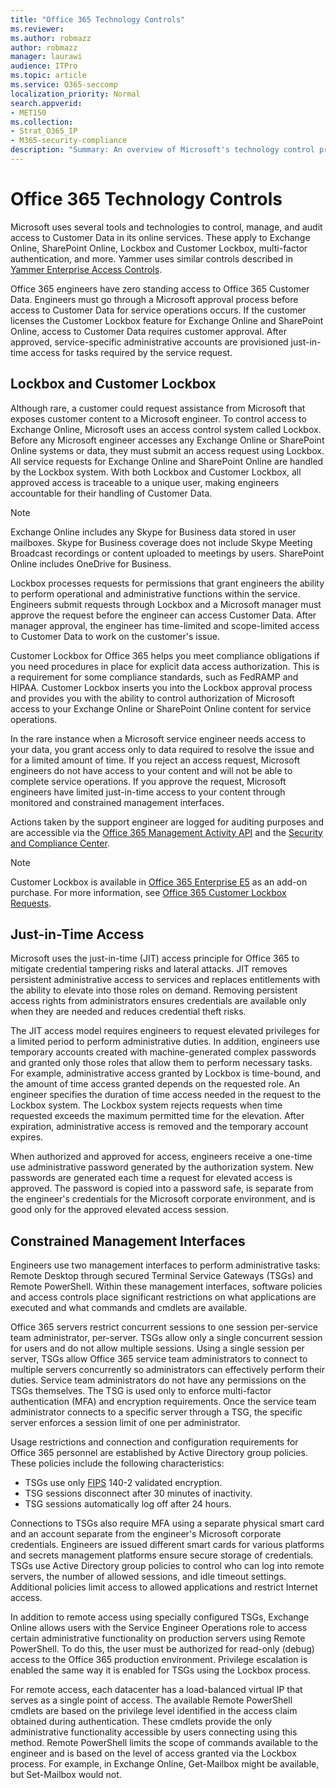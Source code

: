 ```yaml
---
title: "Office 365 Technology Controls"
ms.reviewer: 
ms.author: robmazz
author: robmazz
manager: laurawi
audience: ITPro
ms.topic: article
ms.service: O365-seccomp
localization_priority: Normal
search.appverid:
- MET150
ms.collection:
- Strat_O365_IP
- M365-security-compliance
description: "Summary: An overview of Microsoft's technology control practices for Office 365."
---
```


# Office 365 Technology Controls 

Microsoft uses several tools and technologies to control, manage, and audit access to Customer Data in  its online services. These apply to Exchange Online, SharePoint Online, Lockbox and Customer Lockbox, multi-factor authentication, and more. Yammer uses similar controls described in [Yammer Enterprise Access Controls](office-365-yammer-enterprise-access-controls.md).

Office 365 engineers have zero standing access to Office 365 Customer Data. Engineers must go through a Microsoft approval process before access to Customer Data for service operations occurs. If the customer licenses the Customer Lockbox feature for Exchange Online and SharePoint Online, access to Customer Data requires customer approval. After approved, service-specific administrative accounts are provisioned just-in-time access for tasks required by the service request.

## Lockbox and Customer Lockbox

Although rare, a customer could request assistance from Microsoft that exposes customer content to a Microsoft engineer. To control access to Exchange Online, Microsoft uses an access control system called Lockbox. Before any Microsoft engineer accesses any Exchange Online or SharePoint Online systems or data, they must submit an access request using Lockbox. All service requests for Exchange Online and SharePoint Online are handled by the Lockbox system. With both Lockbox and Customer Lockbox, all approved access is traceable to a unique user, making engineers accountable for their handling of Customer Data.

> [!NOTE]
> Exchange Online includes any Skype for Business data stored in user mailboxes. Skype for Business coverage does not include Skype Meeting Broadcast recordings or content uploaded to meetings by users. SharePoint Online includes OneDrive for Business.

Lockbox processes requests for permissions that grant engineers the ability to perform operational and administrative functions within the service. Engineers submit requests through Lockbox and a Microsoft manager must approve the request before the engineer can access Customer Data. After manager approval, the engineer has time-limited and scope-limited access to Customer Data to work on the customer's issue.

Customer Lockbox for Office 365 helps you meet compliance obligations if you need procedures in place for explicit data access authorization. This is a requirement for some compliance standards, such as FedRAMP and HIPAA. Customer Lockbox inserts you into the Lockbox approval process and provides you with the ability to control authorization of Microsoft access to your Exchange Online or SharePoint Online content for service operations.

In the rare instance when a Microsoft service engineer needs access to your data, you grant access only to data required to resolve the issue and for a limited amount of time. If you reject an access request, Microsoft engineers do not have access to your content and will not be able to complete service operations. If you approve the request, Microsoft engineers have limited just-in-time access to your content through monitored and constrained management interfaces.

Actions taken by the support engineer are logged for auditing purposes and are accessible via the [Office 365 Management Activity API](https://msdn.microsoft.com/library/office/dn707383.aspx) and the [Security and Compliance Center](http://protection.office.com/).

>[!NOTE]
> Customer Lockbox is available in [Office 365 Enterprise E5](https://products.office.com/business/office-365-enterprise-e5-business-software) as an add-on purchase. For more information, see [Office 365 Customer Lockbox Requests](https://support.office.com/article/Office-365-Customer-Lockbox-Requests-36f9cdd1-e64c-421b-a7e4-4a54d16440a2).

## Just-in-Time Access

Microsoft uses the just-in-time (JIT) access principle for Office 365 to mitigate credential tampering risks and lateral attacks. JIT removes persistent administrative access to services and replaces entitlements with the ability to elevate into those roles on demand. Removing persistent access rights from administrators ensures credentials are available only when they are needed and reduces credential theft risks.

The JIT access model requires engineers to request elevated privileges for a limited period to perform administrative duties. In addition, engineers use temporary accounts created with machine-generated complex passwords and granted only those roles that allow them to perform necessary tasks. For example, administrative access granted by Lockbox is time-bound, and the amount of time access granted depends on the requested role. An engineer specifies the duration of time access needed in the request to the Lockbox system. The Lockbox system rejects requests when time requested exceeds the maximum permitted time for the elevation. After expiration, administrative access is removed and the temporary account expires.

When authorized and approved for access, engineers receive a one-time use administrative password generated by the authorization system. New passwords are generated each time a request for elevated access is approved. The password is copied into a password safe, is separate from the engineer's credentials for the Microsoft corporate environment, and is good only for the approved elevated access session.

## Constrained Management Interfaces

Engineers use two management interfaces to perform administrative tasks: Remote Desktop through secured Terminal Service Gateways (TSGs) and Remote PowerShell. Within these management interfaces, software policies and access controls place significant restrictions on what applications are executed and what commands and cmdlets are available.

Office 365 servers restrict concurrent sessions to one session per-service team administrator, per-server. TSGs allow only a single concurrent session for users and do not allow multiple sessions. Using a single session per server, TSGs allow Office 365 service team administrators to connect to multiple servers concurrently so administrators can effectively perform their duties. Service team administrators do not have any permissions on the TSGs themselves. The TSG is used only to enforce multi-factor authentication (MFA) and encryption requirements. Once the service team administrator connects to a specific server through a TSG, the specific server enforces a session limit of one per administrator.

Usage restrictions and connection and configuration requirements for Office 365 personnel are established by Active Directory group policies. These policies include the following characteristics:

- TSGs use only [FIPS](https://www.microsoft.com/en-us/TrustCenter/Compliance/FIPS) 140-2 validated encryption.
- TSG sessions disconnect after 30 minutes of inactivity.
- TSG sessions automatically log off after 24 hours.

Connections to TSGs also require MFA using a separate physical smart card and an account separate from the engineer's Microsoft corporate credentials. Engineers are issued different smart cards for various platforms and secrets management platforms ensure secure storage of credentials. TSGs use Active Directory group policies to control who can log into remote servers, the number of allowed sessions, and idle timeout settings. Additional policies limit access to allowed applications and restrict Internet access.

In addition to remote access using specially configured TSGs, Exchange Online allows users with the Service Engineer Operations role to access certain administrative functionality on production servers using Remote PowerShell. To do this, the user must be authorized for read-only (debug) access to the Office 365 production environment. Privilege escalation is enabled the same way it is enabled for TSGs using the Lockbox process.

For remote access, each datacenter has a load-balanced virtual IP that serves as a single point of access. The available Remote PowerShell cmdlets are based on the privilege level identified in the access claim obtained during authentication. These cmdlets provide the only administrative functionality accessible by users connecting using this method. Remote PowerShell limits the scope of commands available to the engineer and is based on the level of access granted via the Lockbox process. For example, in Exchange Online, Get-Mailbox might be available, but Set-Mailbox would not.
